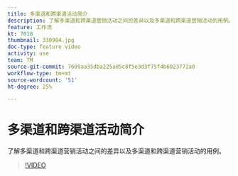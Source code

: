 ```yaml
---
title: 多渠道和跨渠道活动简介
description: 了解多渠道和跨渠道营销活动之间的差异以及多渠道和跨渠道营销活动的用例。
feature: 工作流
kt: 7018
thumbnail: 330984.jpg
doc-type: feature video
activity: use
team: TM
source-git-commit: 7609aa35dba225a05c8f5e3d3f75f4b6023772a0
workflow-type: tm+mt
source-wordcount: '51'
ht-degree: 25%

---
```



# 多渠道和跨渠道活动简介

了解多渠道和跨渠道营销活动之间的差异以及多渠道和跨渠道营销活动的用例。

>[!VIDEO](https://video.tv.adobe.com/v/330984?quality=12)
